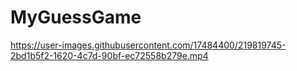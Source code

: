 # MyGuessGame
https://user-images.githubusercontent.com/17484400/219819745-2bd1b5f2-1620-4c7d-90bf-ec72558b279e.mp4
